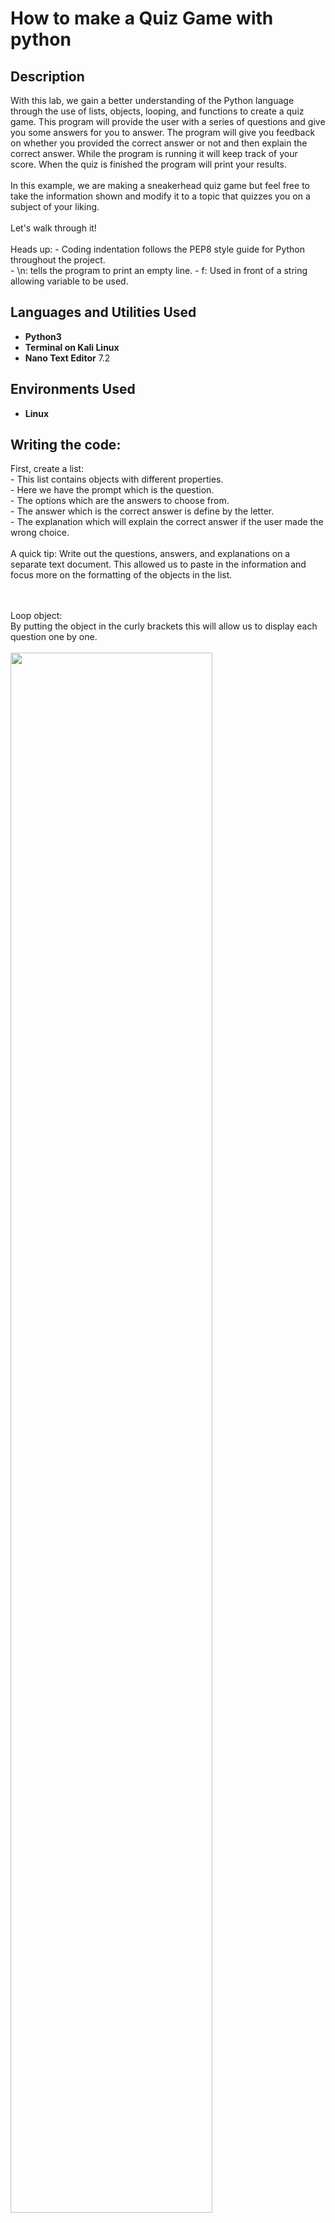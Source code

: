 <h1>How to make a Quiz Game with python</h1>


<h2>Description</h2>
With this lab, we gain a better understanding of the Python language through the use of lists, objects, looping, and functions to create a quiz game.
This program will provide the user with a series of questions and give you some answers for you to answer. The program will give you feedback on whether you provided the correct answer or not and then explain the correct answer. While the program is running it will keep track of your score. When the quiz is finished the program will print your results. <br/>
<br/>
In this example, we are making a sneakerhead quiz game but feel free to take the information shown and modify it to a topic that quizzes you on a subject of your liking.  <br />
<br/>
Let's walk through it!<br/>
<br/>
Heads up:
- Coding indentation follows the PEP8 style guide for Python throughout the project.<br/>
- \n: tells the program to print an empty line.
- f: Used in front of a string allowing variable to be used. 

<h2>Languages and Utilities Used</h2>

- <b>Python3</b>
- <b>Terminal on Kali Linux</b> 
- <b>Nano Text Editor</b> 7.2

<h2>Environments Used </h2>

- <b>Linux</b>

<h2>Writing the code:</h2>

<p>
First, create a list: <br/>
- This list contains objects with different properties.<br/>
  - Here we have the prompt which is the question.<br/>
  - The options which are the answers to choose from.<br/>
  - The answer which is the correct answer is define by the letter.<br/>
  - The explanation which will explain the correct answer if the user made the wrong choice.<br/>
<br/>
A quick tip: Write out the questions, answers, and explanations on a separate text document. This allowed us to paste in the information and focus more on the formatting of the objects in the list.<br/>
<br />
<br />

Loop object:  <br/>
By putting the object in the curly brackets this will allow us to display each question one by one.<br/>
<br />
<img src="images/1-qgame.png" height="80%" width="80%">
<br />
<br />
Define the function:  <br/>
<br />
Once the list of questions is in place, define a function. In the example below the function is run_quiz and will take the parameters of questions that will run at the end. <br/>
- Next, initialize a score variable at zero to keep track of the user score <br />
<br />
<img src="images/2-qgame.png" height="80%" width="80%">
<br />
- Create a for loop for these questions. This loops through all of the individual objects (prompt, option, answer, and explanation) where the question variable refers to each object in the array respectively.<br/>
  - Inside the loop, print the question in the terminal. Print out the question by accessing the prompt attribute of the questions objects.<br/>
    Coding indentation follows the PEP8 style guide for Python throughout the project.<br/>
    <br />
    <img src="images/3-qgame.png" height="80%" width="80%">
    <br />
  - Create another for loop inside our question loop. The variable is option and we are accessing the options attribute of the questions objects.  <br />
    This will print out the answer choices line by line.  <br />
    <img src="images/4-qgame.png" height="80%" width="80%">
    <br />
  - Let's check on our code to make sure nothing is broken. <br />
    Use the run_quiz(questions) command outside and below of defined run_quiz function.<br />
    <img src="images/5-qgame.png" height="80%" width="80%"><br />
    <br />
    It should look like this if everything is up and running. <br />
    <br />
    <img src="images/6-qgame.png" height="80%" width="80%">
    <br />
  - Now we have to ask the user for the answer. Back in the text editor inside our defined run_quiz(questions) function, define a variable called answer and set it equal to input. Inside the input is the prompt or the question printed to the user.<br />
    This allows for the program to run the initial loop and stop to wait for the user's input before moving on to the next question object. <br />
    Append this function with .upper to 
    <img src="images/7-qgame.png" height="80%" width="80%">
    <br />
  - Create an if and else statement comparing to what the user input was. <br />
    When setting the if statement variable equal to, as a comparison operator, the object definition "answer" the program prints out a string notifying that the user is correct. <br />
    When correct we also want to increment the score variable. The score += 1 takes the value of the score and increments 1 to it and sets the new variable with that plus one compared to the previous one. <br />
    <img src="images/8-qgame.png" height="80%" width="80%">
    <br />
  - The else statement is for any other input that does not match the object definition "answer" inside the questions objects.<br />
    In this example, the print function prints out a string that notifies the user that they made the wrong choice and also an explanation of the right answer in the next line. <br />
   <img src="images/9-qgame.png" height="80%" width="80%">
    <br />
  - These lines will run for every question inside the loop until there are no more object questions to go through.<br />
    <br />
    <br />
  
Print the quiz grade:  <br/>
  - Print the score of the ending results with the variables of score and length (number of questions) inside the curly brackets.<br />
    f: Used in front of a string allowing variables to be used. <br />
    <img src="images/10-qgame.png" height="80%" width="80%">
    <br />
    <br />
Run the quiz:  <br/>
  Use the run_quiz(questions) command outside and below of defined run_quiz function again, if it's not already there. Save the program and run it back in the terminal. It should look like this if everything is up and running. <br />
    <img src="images/11-qgame.png" height="80%" width="80%">
    <br />
    <br />
  There we have it! Our very own Quiz Game made of the Python code. Go through and take the quiz to make sure everything works.
<img src="images/12-qgame.png" height="80%" width="80%">

</p>


<h2>Lessons Learned</h2>

- <b>Create an array of objects with definitions.</b><br />
- <b>Use for loops and the print function to show objects on the terminal intended.</b><br />
- <b>Input function stops the program from continuing the for loop waiting for user input.</b><br />
- <b>If and Else Statements to compare user input to right and wrong answers returning feedback to the user after each question.</b><br />



<!--
 ```diff
- text in red
+ text in green
! text in orange
# text in gray
@@ text in purple (and bold)@@
```
--!>
